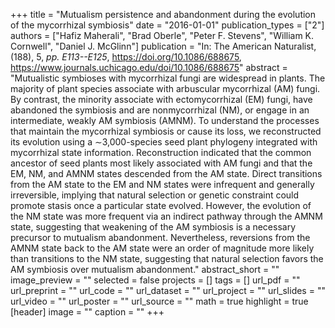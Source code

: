 +++
title = "Mutualism persistence and abandonment during the evolution of the mycorrhizal symbiosis"
date = "2016-01-01"
publication_types = ["2"]
authors = ["Hafiz Maherali", "Brad Oberle", "Peter F. Stevens", "William K. Cornwell", "Daniel J. McGlinn"]
publication = "In: The American Naturalist, (188), 5, _pp. E113--E125_, https://doi.org/10.1086/688675, https://www.journals.uchicago.edu/doi/10.1086/688675"
abstract = "Mutualistic symbioses with mycorrhizal fungi are widespread in plants. The majority of plant species associate with arbuscular mycorrhizal (AM) fungi. By contrast, the minority associate with ectomycorrhizal (EM) fungi, have abandoned the symbiosis and are nonmycorrhizal (NM), or engage in an intermediate, weakly AM symbiosis (AMNM). To understand the processes that maintain the mycorrhizal symbiosis or cause its loss, we reconstructed its evolution using a ∼3,000-species seed plant phylogeny integrated with mycorrhizal state information. Reconstruction indicated that the common ancestor of seed plants most likely associated with AM fungi and that the EM, NM, and AMNM states descended from the AM state. Direct transitions from the AM state to the EM and NM states were infrequent and generally irreversible, implying that natural selection or genetic constraint could promote stasis once a particular state evolved. However, the evolution of the NM state was more frequent via an indirect pathway through the AMNM state, suggesting that weakening of the AM symbiosis is a necessary precursor to mutualism abandonment. Nevertheless, reversions from the AMNM state back to the AM state were an order of magnitude more likely than transitions to the NM state, suggesting that natural selection favors the AM symbiosis over mutualism abandonment."
abstract_short = ""
image_preview = ""
selected = false
projects = []
tags = []
url_pdf = ""
url_preprint = ""
url_code = ""
url_dataset = ""
url_project = ""
url_slides = ""
url_video = ""
url_poster = ""
url_source = ""
math = true
highlight = true
[header]
image = ""
caption = ""
+++
